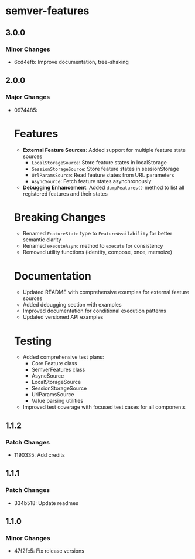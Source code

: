 # semver-features

## 3.0.0

### Minor Changes

- 6cd4efb: Improve documentation, tree-shaking

## 2.0.0

### Major Changes

- 0974485:

  # Features

  - **External Feature Sources**: Added support for multiple feature state sources
    - `LocalStorageSource`: Store feature states in localStorage
    - `SessionStorageSource`: Store feature states in sessionStorage
    - `UrlParamsSource`: Read feature states from URL parameters
    - `AsyncSource`: Fetch feature states asynchronously
  - **Debugging Enhancement**: Added `dumpFeatures()` method to list all registered features and their states

  # Breaking Changes

  - Renamed `FeatureState` type to `FeatureAvailability` for better semantic clarity
  - Renamed `executeAsync` method to `execute` for consistency
  - Removed utility functions (identity, compose, once, memoize)

  # Documentation

  - Updated README with comprehensive examples for external feature sources
  - Added debugging section with examples
  - Improved documentation for conditional execution patterns
  - Updated versioned API examples

  # Testing

  - Added comprehensive test plans:
    - Core Feature class
    - SemverFeatures class
    - AsyncSource
    - LocalStorageSource
    - SessionStorageSource
    - UrlParamsSource
    - Value parsing utilities
  - Improved test coverage with focused test cases for all components

## 1.1.2

### Patch Changes

- 1190335: Add credits

## 1.1.1

### Patch Changes

- 334b518: Update readmes

## 1.1.0

### Minor Changes

- 47f2fc5: Fix release versions

